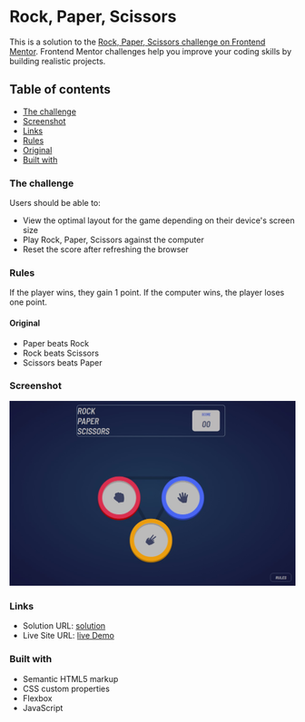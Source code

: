 #   Rock, Paper, Scissors

This is a solution to the [Rock, Paper, Scissors challenge on Frontend Mentor](https://www.frontendmentor.io/challenges/rock-paper-scissors-game-pTgwgvgH). Frontend Mentor challenges help you improve your coding skills by building realistic projects. 

## Table of contents

  - [The challenge](#the-challenge)
  - [Screenshot](#screenshot)
  - [Links](#links)
  - [Rules](#rules)
  - [Original](#original)
  - [Built with](#built-with)


### The challenge

Users should be able to:

- View the optimal layout for the game depending on their device's screen size
- Play Rock, Paper, Scissors against the computer
- Reset the score after refreshing the browser 

### Rules

If the player wins, they gain 1 point. If the computer wins, the player loses one point.

#### Original

- Paper beats Rock
- Rock beats Scissors
- Scissors beats Paper

### Screenshot

![](./images/screenShot.jpg)


### Links

- Solution URL: [solution](https://github.com/laminejuve/rockPaperScissors)
- Live Site URL: [live Demo](https://laminejuve.github.io/rockPaperScissors/)

### Built with

- Semantic HTML5 markup
- CSS custom properties
- Flexbox
- JavaScript

